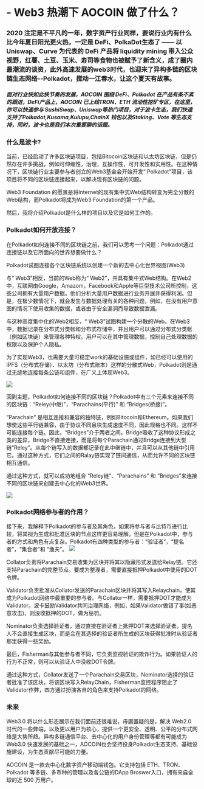 #  - Web3 热潮下 AOCOIN 做了什么？

### 2020 注定是不平凡的一年，数字资产行业同样，要说行业内有什么比今年夏日阳光更火热，一定是 DeFi、PolkaDot生态了 —— 以 Uniswap、Curve 为代表的 DeFi 产品将  liquidity mining 带入公众视野，红薯、土豆、玉米、寿司等食物也被赋予了新含义，成了圈内最潮流的谈资，此外高速发展的web3时代，也迎来了异构多链的区块链生态网络--Polkadot，搅动一江春水，让这个夏天有故事。

##### 面对行业快如此快节奏的发展，AOCOIN 围绕 DeFi、Polkadot 在产品有条不紊的跟进，DeFi产品上，AOCOIN 已上线TRON、ETH 流动性挖矿专区，在这里，你可以快速参与 SushiSwap、Uniswap等热门项目，对于波卡生态，我们快速支持了Polkadot,Kusama,Kulupu,ChainX 钱包以及Staking、Vote 等生态支持，同时，波卡也是我们本次重要聊的话题。

### 什么是波卡?
当前，已经启动了许多区块链项目，包括Bitocoin区块链和以太坊区块链，但是仍然存在许多挑战，例如可伸缩性，治理，互操作性，可开发性和实用性。在这种情况下，区块链行业主要参与者创立的Web3基金会开始开发“ Polkadot”项目，该项目将不同的区块链连接起来，以解决现有区块链的问题。

Web3 Foundation 的愿景是将Internet的现有集中式Web结构转变为完全分散的Web结构，而Polkadot将成为Web3 Foundation的第一个产品。

然后，我将介绍Polkadot是什么样的项目以及它是如何工作的。

### Polkadot如何开放连接？

在Polkadot如何连接不同的区块链之前，我们可以思考一个问题：Polkadot通过连接链以及它所面向的世界想要做什么？

Polkadot试图连接各个区块链系统以创建一个新的去中心化世界视图(Web3)

与“ Web3”相反，当前的Web称为“ Web2”，并具有集中式Web结构。在Web2中，互联网由Google，Amazom，Facebook和Apple等巨型技术公司所控制，这些公司拥有大量用户数据。他们分析大量用户数据进行业务开展并获得利润。但是，在极少数情况下，就会发生与数据处理有关的各种问题，例如，在没有用户意图的情况下使用收集的数据，或者由于安全漏洞而导致数据泄漏。

与这种高度集中化的Web2相反，“ Web3”试图构建一个分散的Web。在Web3中，数据记录在分布式分类帐和分布式存储中，并且用户可以通过分布式分类帐（例如区块链）来管理各种特权。用户可以在其中管理数据，控制自己处理数据的权限以及保护个人隐私。

为了实现Web3，也需要大量可稳定work的基础设施或组件，如已经可以使用的IPFS（分布式存储）、以太坊（分布式账本）这样的分散式Web，Polkadot则是通过无缝地连接每条公链和组件，在广义上体现Web3。

![](https://cdn.lianhaoping.com/docs/other/t1.jpeg)

回到主题，Polkadot如何连接不同的区块链？Polkadot中有三个元素来连接不同的区块链：“Reley(中继)”，“Parachains(平行)” 和 “Bridges(桥接)”。

“Parachain” 是相互连接和兼容的独特链，例如Bitocoin和Ethereum。如果我们想使这些平行链兼容，由于协议不同且块生成速度不同，因此规格也不同。这样不可能连接每个链。因此，“Bridges”介于两者之间。Bridge吸收了这种协议形成之类的差异，Bridge不直接连接，而是将每个Parachain通过Bridge连接到大型链“Reley”。从每个链写入的数据都记录在此中继链中，并且可以从其他链中引用它。通过这种方式，它们之间的Ralay链实现了链间通信，从而允许不同的区块链相互通信。

通过这种方式，就可以成功地组合 “Reley链”、“Parachains” 和 “Bridges”来连接不同的区块链来创建去中心化的Web3世界。

![](https://cdn.lianhaoping.com/docs/other/t2.png)



### Polkadot网络参与者的作用？
接下来，我解释下Polkadot的参与者及其角色，如果将参与者与比特币进行比较，将其视为生成和批准区块的节点这样更容易理解，但是在Polkadot中，参与者的方式和角色有点复杂。Polkadot有四种类型的参与者：“验证者”，“提名者”，“集合者”和 “渔夫”。
![](https://cdn.lianhaoping.com/docs/other/t3.png)

Collator负责将Parachain交易收集为区块并将其以隐藏形式发送给Relay链。它还支持Parachain的完整节点。要成为整理者，需要直接抵押Polkadot中使用的DOT令牌。

Validator负责批准从Collat​​or发送的Parachain区块并将其写入Relaychain，使其成为Polkadot网络中最重要的参与者。与Collat​​or一样，需要抵押DOT才能成为Validator。波卡鼓励Validator共同治理网络，例如，如果Validator做错了事(如恶意攻击)，则没收抵押的DOT，做为惩罚。

Nominator负责选择验证者，通过直接在验证者上抵押DOT来选择验证者。提名人不会直接生成区块，而是会在其选择的验证者所生成的区块获得批准时从验证者那里获得一些奖励。

最后，Fisherman与其他参与者不同，它负责监视验证的欺诈行为。如果验证人的行为不正常，则可以从验证人中没收DOT令牌。

通过这种方式，Collat​​or发送了一个Parachain交易区块，Nominator选择的验证者批准了该区块，将该区块写入RelayChain，Fisherman监控程序阻止了Validator作弊，四方通过扮演各自的角色来支持Polkadot的网络。


### 未来
Web3.0 将以什么形态展示在我们面前还很难说，毋庸置疑的是，解决 Web2.0 时代的一些弊端，以及更以用户为核心，提供一个更安全、透明、公平的分布式网络是大势所趋。异构多链通信平台、去中心化的用户身份管理等都有可能成为 Web3.0 快速发展的基础之一，AOCOIN也会坚持投身Polkadot生态支持、基础设施建设，为生态贡献尽可能的力量。

AOCOIN 是一款去中心化数字资产移动端钱包。它支持包括 ETH、TRON、Polkadot 等多链、多币种的管理以及各公链的DApp Broswer入口，拥有来自全球的近 500 万用户。


